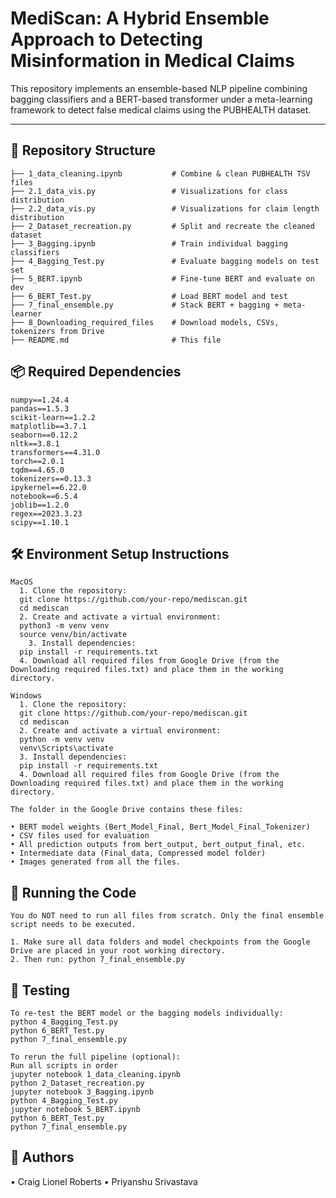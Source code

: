 # MediScan: A Hybrid Ensemble Approach to Detecting Misinformation in Medical Claims

This repository implements an ensemble-based NLP pipeline combining bagging classifiers and a BERT-based transformer under a meta-learning framework to detect false medical claims using the PUBHEALTH dataset.

---

## 📁 Repository Structure

```plaintext
├── 1_data_cleaning.ipynb           # Combine & clean PUBHEALTH TSV files
├── 2.1_data_vis.py                 # Visualizations for class distribution
├── 2.2_data_vis.py                 # Visualizations for claim length distribution
├── 2_Dataset_recreation.py         # Split and recreate the cleaned dataset
├── 3_Bagging.ipynb                 # Train individual bagging classifiers
├── 4_Bagging_Test.py               # Evaluate bagging models on test set
├── 5_BERT.ipynb                    # Fine-tune BERT and evaluate on dev
├── 6_BERT_Test.py                  # Load BERT model and test
├── 7_final_ensemble.py             # Stack BERT + bagging + meta-learner
├── 8_Downloading_required_files    # Download models, CSVs, tokenizers from Drive
├── README.md                       # This file
```

## 📦 Required Dependencies
```plaintext
numpy==1.24.4
pandas==1.5.3
scikit-learn==1.2.2
matplotlib==3.7.1
seaborn==0.12.2
nltk==3.8.1
transformers==4.31.0
torch==2.0.1
tqdm==4.65.0
tokenizers==0.13.3
ipykernel==6.22.0
notebook==6.5.4
joblib==1.2.0
regex==2023.3.23
scipy==1.10.1
```

## 🛠️ Environment Setup Instructions
```plaintext
MacOS
  1. Clone the repository:
  git clone https://github.com/your-repo/mediscan.git
  cd mediscan
  2. Create and activate a virtual environment:
  python3 -m venv venv
  source venv/bin/activate
 	3. Install dependencies:
  pip install -r requirements.txt
  4. Download all required files from Google Drive (from the Downloading required files.txt) and place them in the working directory.
```
```plaintext
Windows
  1. Clone the repository:
  git clone https://github.com/your-repo/mediscan.git
  cd mediscan
  2. Create and activate a virtual environment:
  python -m venv venv
  venv\Scripts\activate
  3. Install dependencies:
  pip install -r requirements.txt
  4. Download all required files from Google Drive (from the Downloading required files.txt) and place them in the working directory.
```

```plaintext
The folder in the Google Drive contains these files:

• BERT model weights (Bert_Model_Final, Bert_Model_Final_Tokenizer)
• CSV files used for evaluation
• All prediction outputs from bert_output, bert_output_final, etc.
• Intermediate data (Final_data, Compressed model folder)
• Images generated from all the files.
```
## 🚀 Running the Code
```plaintext
You do NOT need to run all files from scratch. Only the final ensemble script needs to be executed.

1. Make sure all data folders and model checkpoints from the Google Drive are placed in your root working directory.
2. Then run: python 7_final_ensemble.py
```
## 🧪 Testing
```plaintext
To re-test the BERT model or the bagging models individually:
python 4_Bagging_Test.py
python 6_BERT_Test.py
python 7_final_ensemble.py

To rerun the full pipeline (optional):
Run all scripts in order
jupyter notebook 1_data_cleaning.ipynb
python 2_Dataset_recreation.py
jupyter notebook 3_Bagging.ipynb
python 4_Bagging_Test.py
jupyter notebook 5_BERT.ipynb
python 6_BERT_Test.py
python 7_final_ensemble.py
```

## 🧠 Authors
• Craig Lionel Roberts
• Priyanshu Srivastava















